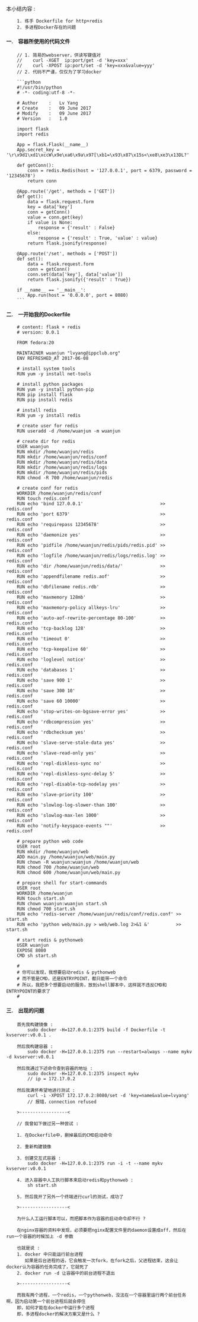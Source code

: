 本小结内容 :

        1. 练手 Dockerfile for http+redis
        2. 多进程Docker存在的问题


#### 一.　容器所使用的代码文件 ####

        // 1. 简易的webserver，供读写键值对
        //    curl -XGET  ip:port/get -d 'key=xxx'
        //    curl -XPOST ip:port/set -d 'key=xxx&value=yyy'
        // 2. 代码不严谨，仅仅为了学习docker
        
        ```python
        #!/usr/bin/python
		# -*- coding:utf-8 -*-

		# Author 	: 	Lv Yang
		# Create 	: 	09 June 2017
		# Modify 	: 	09 June 2017
		# Version 	: 	1.0

		import flask
		import redis

		App = flask.Flask(__name__)
		App.secret_key = '\r\x9d1\xd1\xccW\x9e\xa6\x9a\x97[\xb1=\x93\x87\x15s<\xe8\xe3\x13DL?'

		def getConn():
			conn = redis.Redis(host = '127.0.0.1', port = 6379, password = '12345678')
			return conn

		@App.route('/get', methods = ['GET'])
		def get():
			data = flask.request.form
			key = data['key']
			conn = getConn()
			value = conn.get(key)
			if value is None:
				response = {'result' : False}
			else:
				response = {'result' : True, 'value' : value}
			return flask.jsonify(response)

		@App.route('/set', methods = ['POST'])
		def set():
			data = flask.request.form
			conn = getConn()
			conn.set(data['key'], data['value'])
			return flask.jsonify({'result' : True})

		if __name__ == '__main__':
			App.run(host = '0.0.0.0', port = 8080)
		```


#### 二.　一开始我的Dockerfile ####

        # content: flask + redis
        # version: 0.0.1
        
        FROM fedora:20
        
        MAINTAINER wuanjun "lvyang@ippclub.org"
        ENV REFRESHED_AT 2017-06-08
        
        # install system tools
        RUN yum -y install net-tools
        
        # install python packages
        RUN yum -y install python-pip
        RUN pip install flask
        RUN pip install redis
        
        # install redis
        RUN yum -y install redis
        
        # create user for redis
        RUN useradd -d /home/wuanjun -m wuanjun
        
        # create dir for redis
        USER wuanjun
        RUN mkdir /home/wuanjun/redis
        RUN mkdir /home/wuanjun/redis/conf
        RUN mkdir /home/wuanjun/redis/data
        RUN mkdir /home/wuanjun/redis/logs
        RUN mkdir /home/wuanjun/redis/pids
        RUN chmod -R 700 /home/wuanjun/redis
        
        # create conf for redis
        WORKDIR /home/wuanjun/redis/conf
        RUN touch redis.conf
        RUN echo 'bind 127.0.0.1'                             >> redis.conf
        RUN echo 'port 6379'                                  >> redis.conf
        RUN echo 'requirepass 12345678'                       >> redis.conf
        RUN echo 'daemonize yes'                              >> redis.conf
        RUN echo 'pidfile /home/wuanjun/redis/pids/redis.pid' >> redis.conf
        RUN echo 'logfile /home/wuanjun/redis/logs/redis.log' >> redis.conf
        RUN echo 'dir /home/wuanjun/redis/data/'              >> redis.conf
        RUN echo 'appendfilename redis.aof'                   >> redis.conf
        RUN echo 'dbfilename redis.rdb'                       >> redis.conf
        RUN echo 'maxmemory 128mb'                            >> redis.conf
        RUN echo 'maxmemory-policy allkeys-lru'               >> redis.conf
        RUN echo 'auto-aof-rewrite-percentage 80-100'         >> redis.conf
        RUN echo 'tcp-backlog 128'                            >> redis.conf
        RUN echo 'timeout 0'                                  >> redis.conf
        RUN echo 'tcp-keepalive 60'                           >> redis.conf
        RUN echo 'loglevel notice'                            >> redis.conf
        RUN echo 'databases 1'                                >> redis.conf
        RUN echo 'save 900 1'                                 >> redis.conf
        RUN echo 'save 300 10'                                >> redis.conf
        RUN echo 'save 60 10000'                              >> redis.conf
        RUN echo 'stop-writes-on-bgsave-error yes'            >> redis.conf
        RUN echo 'rdbcompression yes'                         >> redis.conf
        RUN echo 'rdbchecksum yes'                            >> redis.conf
        RUN echo 'slave-serve-stale-data yes'                 >> redis.conf
        RUN echo 'slave-read-only yes'                        >> redis.conf
        RUN echo 'repl-diskless-sync no'                      >> redis.conf
        RUN echo 'repl-diskless-sync-delay 5'                 >> redis.conf
        RUN echo 'repl-disable-tcp-nodelay yes'               >> redis.conf
        RUN echo 'slave-priority 100'                         >> redis.conf
        RUN echo 'slowlog-log-slower-than 100'                >> redis.conf
        RUN echo 'slowlog-max-len 1000'                       >> redis.conf
        RUN echo 'notify-keyspace-events ""'                  >> redis.conf
        
        # prepare python web code
        USER root
        RUN mkdir /home/wuanjun/web
        ADD main.py /home/wuanjun/web/main.py
        RUN chown -R wuanjun:wuanjun /home/wuanjun/web
        RUN chmod 700 /home/wuanjun/web
        RUN chmod 600 /home/wuanjun/web/main.py
        
        # prepare shell for start-commands
        USER root
        WORKDIR /home/wuanjun
        RUN touch start.sh
        RUN chown wuanjun:wuanjun start.sh
        RUN chmod 700 start.sh
        RUN echo 'redis-server /home/wuanjun/redis/conf/redis.conf' >> start.sh
        RUN echo 'python web/main.py > web/web.log 2>&1 &'          >> start.sh
        
        # start redis & pythonweb
        USER wuanjun
        EXPOSE 8080
        CMD sh start.sh
        
        #
        # 你可以发现，我想要启动redis & pythonweb
        # 而不管是CMD，还是ENTRYPOINT，都只能带一个命令
        # 所以，我把多个想要启动的服务，放到shell脚本中，这样就不违反CMD和ENTRYPOINT的要求了
        #


#### 三.　出现的问题 ####

        首先我构建镜像 :
            sudo docker -H=127.0.0.1:2375 build -f Dockerfile -t kvserver:v0.0.1 .
            
        然后我构建容器 :
            sudo docker -H=127.0.0.1:2375 run --restart=always --name mykv -d kvserver:v0.0.1
            
        然后我通过下述命令查到容器的地址 :
            sudo docker -H=127.0.0.1:2375 inspect mykv
            // ip = 172.17.0.2
            
        然后我满怀希望地进行测试 :
            curl -i -XPOST 172.17.0.2:8080/set -d 'key=name&value=lvyang'
            // 报错，connection refused
        
        >------------------<
        
        // 我曾如下做过另一种尝试 :
        
        1. 在Dockerfile中，删掉最后的CMD启动命令
        
        2. 重新构建镜像
        
        3. 创建交互式容器 :
            sudo docker -H=127.0.0.1:2375 run -i -t --name mykv kvserver:v0.0.1
        
        4. 进入容器中人工执行脚本来启动redis和pythonweb :
            sh start.sh
        
        5. 然后我开了另外一个终端进行curl的测试，成功了
        
        >------------------<
        
        为什么人工运行脚本可以，而把脚本作为容器的启动命令却不行 ?
        
        在nginx容器的资料中发现，必须要把nginx配置文件里的daemon设置成off，然后在run一个容器的时候加上 -d 参数
        
        也就是说 :
        1. docker 中只能运行前台进程
           如果是后台进程的话，它会触发一次fork，在fork之后，父进程结束，这会让docker认为容器的任务完成了，它就死了
        2. docker run -d 让容器中的前台进程不退出
        
        >------------------<
        
        而我有两个进程，一个redis，一个pythonweb，没法在一个容器里运行两个前台任务啊，因为启动第一个前台进程后就会停住
        即，如何才能在docker中运行多个进程
        即，多进程docker的解决方案又是什么 ?
